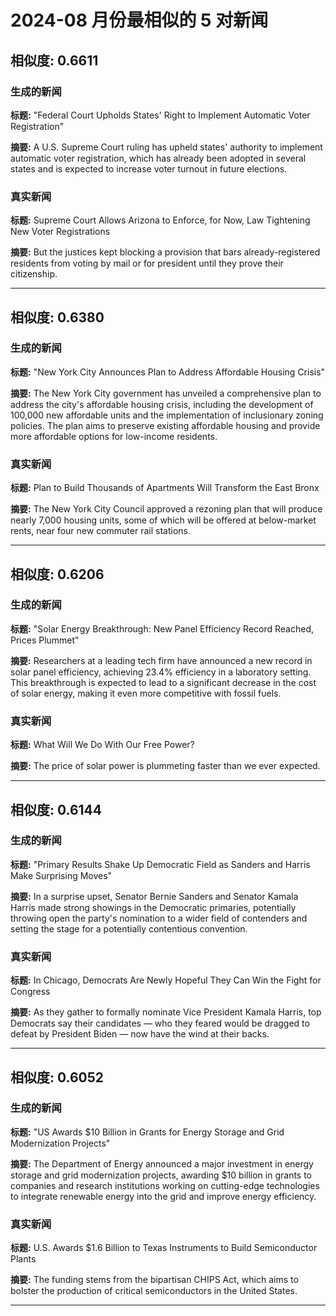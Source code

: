 # 2024-08 月份最相似的 5 对新闻

## 相似度: 0.6611

### 生成的新闻
**标题:** "Federal Court Upholds States' Right to Implement Automatic Voter Registration"

**摘要:** A U.S. Supreme Court ruling has upheld states' authority to implement automatic voter registration, which has already been adopted in several states and is expected to increase voter turnout in future elections.

### 真实新闻
**标题:** Supreme Court Allows Arizona to Enforce, for Now, Law Tightening New Voter Registrations

**摘要:** But the justices kept blocking a provision that bars already-registered residents from voting by mail or for president until they prove their citizenship.

---

## 相似度: 0.6380

### 生成的新闻
**标题:** "New York City Announces Plan to Address Affordable Housing Crisis"

**摘要:** The New York City government has unveiled a comprehensive plan to address the city's affordable housing crisis, including the development of 100,000 new affordable units and the implementation of inclusionary zoning policies. The plan aims to preserve existing affordable housing and provide more affordable options for low-income residents.

### 真实新闻
**标题:** Plan to Build Thousands of Apartments Will Transform the East Bronx

**摘要:** The New York City Council approved a rezoning plan that will produce nearly 7,000 housing units, some of which will be offered at below-market rents, near four new commuter rail stations.

---

## 相似度: 0.6206

### 生成的新闻
**标题:** "Solar Energy Breakthrough: New Panel Efficiency Record Reached, Prices Plummet"

**摘要:** Researchers at a leading tech firm have announced a new record in solar panel efficiency, achieving 23.4% efficiency in a laboratory setting. This breakthrough is expected to lead to a significant decrease in the cost of solar energy, making it even more competitive with fossil fuels.

### 真实新闻
**标题:** What Will We Do With Our Free Power?

**摘要:** The price of solar power is plummeting faster than we ever expected.

---

## 相似度: 0.6144

### 生成的新闻
**标题:** "Primary Results Shake Up Democratic Field as Sanders and Harris Make Surprising Moves"

**摘要:** In a surprise upset, Senator Bernie Sanders and Senator Kamala Harris made strong showings in the Democratic primaries, potentially throwing open the party's nomination to a wider field of contenders and setting the stage for a potentially contentious convention.

### 真实新闻
**标题:** In Chicago, Democrats Are Newly Hopeful They Can Win the Fight for Congress

**摘要:** As they gather to formally nominate Vice President Kamala Harris, top Democrats say their candidates — who they feared would be dragged to defeat by President Biden — now have the wind at their backs.

---

## 相似度: 0.6052

### 生成的新闻
**标题:** "US Awards $10 Billion in Grants for Energy Storage and Grid Modernization Projects"

**摘要:** The Department of Energy announced a major investment in energy storage and grid modernization projects, awarding $10 billion in grants to companies and research institutions working on cutting-edge technologies to integrate renewable energy into the grid and improve energy efficiency.

### 真实新闻
**标题:** U.S. Awards $1.6 Billion to Texas Instruments to Build Semiconductor Plants

**摘要:** The funding stems from the bipartisan CHIPS Act, which aims to bolster the production of critical semiconductors in the United States.

---

